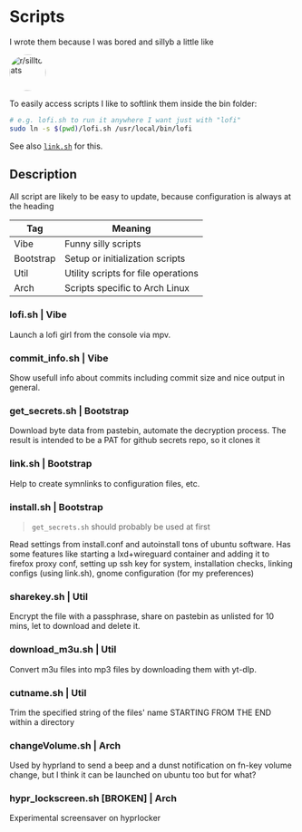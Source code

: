 # Scripts

I wrote them because I was bored and sillyb a little like

<p>
<img src="https://styles.redditmedia.com/t5_5x81u7/styles/communityIcon_t8en21sthsja1.jpg?width=128&frame=1&auto=webp&s=e541baf4fe498485bf557d8ba6b6fce82d497039" alt="r/silltcats" width="64" height="64" style="border-radius: 50%;">
</p>

To easily access scripts I like to softlink them inside the bin folder:

```bash
# e.g. lofi.sh to run it anywhere I want just with "lofi"
sudo ln -s $(pwd)/lofi.sh /usr/local/bin/lofi
```

See also [`link.sh`](#linksh--bootstrap) for this.

## Description

All script are likely to be easy to update, because configuration is always at the heading

| Tag       | Meaning                             |
| --------- | ----------------------------------- |
| Vibe      | Funny silly scripts                 |
| Bootstrap | Setup or initialization scripts     |
| Util      | Utility scripts for file operations |
| Arch      | Scripts specific to Arch Linux      |

### lofi.sh | Vibe

Launch a lofi girl from the console via mpv.

### commit_info.sh | Vibe

Show usefull info about commits including commit size and nice output in general.

### get_secrets.sh | Bootstrap

Download byte data from pastebin, automate the decryption process.
The result is intended to be a PAT for github secrets repo, so it clones it

### link.sh | Bootstrap

Help to create symnlinks to configuration files, etc.

### install.sh | Bootstrap

> `get_secrets.sh` should probably be used at first

Read settings from install.conf and autoinstall tons of ubuntu software.
Has some features like starting a lxd+wireguard container and adding it to firefox proxy conf,
setting up ssh key for system, installation checks, linking configs (using link.sh),
gnome configuration (for my preferences)

### sharekey.sh | Util

Encrypt the file with a passphrase, share on pastebin as unlisted for 10 mins,
let to download and delete it.

### download_m3u.sh | Util

Convert m3u files into mp3 files by downloading them with yt-dlp.

### cutname.sh | Util

Trim the specified string of the files' name STARTING FROM THE END within a directory

### changeVolume.sh | Arch

Used by hyprland to send a beep and a dunst notification on fn-key volume change,
but I think it can be launched on ubuntu too but for what?

### hypr_lockscreen.sh [BROKEN] | Arch

Experimental screensaver on hyprlocker
